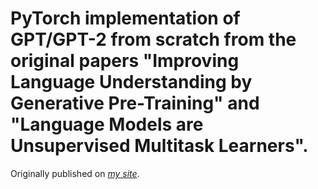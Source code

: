 # PyTorch implementation of GPT/GPT-2 from scratch from the original papers "Improving Language Understanding by Generative Pre-Training" and "Language Models are Unsupervised Multitask Learners".

Originally published on [*my site*](https://alexgrishin.ai/).
<br /><br />
